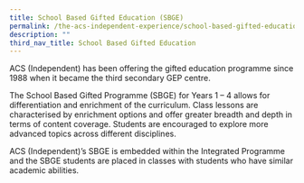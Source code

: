```yaml
---
title: School Based Gifted Education (SBGE)
permalink: /the-acs-independent-experience/school-based-gifted-education-sbge/
description: ""
third_nav_title: School Based Gifted Education
---
```



ACS (Independent) has been offering the gifted education programme since 1988 when it became the third secondary GEP centre.

The School Based Gifted Programme (SBGE) for Years 1 – 4 allows for differentiation and enrichment of the curriculum. Class lessons are characterised by enrichment options and offer greater breadth and depth in terms of content coverage. Students are encouraged to explore more advanced topics across different disciplines.

ACS (Independent)’s SBGE is embedded within the Integrated Programme and the SBGE students are placed in classes with students who have similar academic abilities.